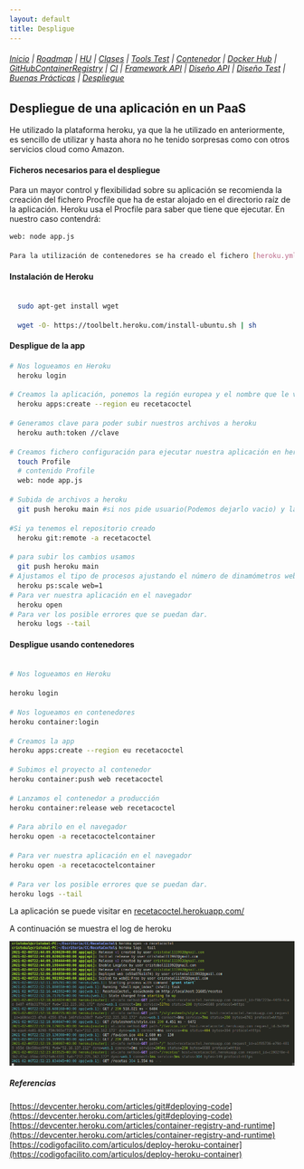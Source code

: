 ```yaml
---
layout: default
title: Despligue
---
```



###### [Inicio](./) | [Roadmap](./Roadmap.html)  | [HU](./hu.html) | [Clases](./clases_desarrolladas) | [Tools Test](./aserciones_sis_pruebas.html) | [Contenedor](./contenedor.html) | [Docker Hub](./docker_hub.html) | [GitHubContainerRegistry](./githubcontainerregistry.html) | [CI](./ci.html) | [Framework API](./frameworkAPI.html) | [Diseño API](./diseñoAPI.html) | [Diseño Test](./diseñoTest.html)  | [Buenas Prácticas](./bnpracticas.html) | [Despliegue](./heroku.html)


## Despliegue de una aplicación en un PaaS
He utilizado la plataforma heroku, ya que la he utilizado en anteriormente, es sencillo de utilizar y hasta ahora no he tenido sorpresas como con otros servicios cloud como Amazon.

#### Ficheros necesarios para el despliegue
Para un mayor control y flexibilidad sobre su aplicación se recomienda la creación del fichero Procfile que ha de estar alojado en el directorio raíz de la aplicación. Heroku usa el Procfile para saber que tiene que ejecutar. En nuestro caso contendrá:

```bash 
web: node app.js

Para la utilización de contenedores se ha creado el fichero [heroku.yml](https://github.com/cr13/RecetaCoctel/commit/47226c8f052b5581d68ac8e24b39d55309918253), este fichero se creo para intentar desplegar el contenedor a partir de docker-compose pero sin éxito. También se ha intentado utilizar para ejecutar el heroku.Dockerfile pero sin éxito.

```


#### Instalación de  Heroku

```bash

  sudo apt-get install wget
  
  wget -O- https://toolbelt.heroku.com/install-ubuntu.sh | sh

```

#### Despligue de la app

```bash
# Nos logueamos en Heroku
  heroku login

# Creamos la aplicación, ponemos la región europea y el nombre que le vamos a asignar a nuestra app.
  heroku apps:create --region eu recetacoctel

# Generamos clave para poder subir nuestros archivos a heroku
  heroku auth:token //clave

# Creamos fichero configuración para ejecutar nuestra aplicación en heroku
  touch Profile
  # contenido Profile
  web: node app.js

# Subida de archivos a heroku
  git push heroku main #si nos pide usuario(Podemos dejarlo vacio) y la clave que acabamos de generar

#Si ya tenemos el repositorio creado
  heroku git:remote -a recetacoctel

# para subir los cambios usamos  
  git push heroku main
# Ajustamos el tipo de procesos ajustando el número de dinamómetros web a 1
  heroku ps:scale web=1
# Para ver nuestra aplicación en el navegador
  heroku open
# Para ver los posible errores que se puedan dar.
  heroku logs --tail

```


#### Despligue usando contenedores


```bash

# Nos logueamos en Heroku

heroku login

# Nos logueamos en contenedores
heroku container:login

# Creamos la app
heroku apps:create --region eu recetacoctel

# Subimos el proyecto al contenedor
heroku container:push web recetacoctel

# Lanzamos el contenedor a producción
heroku container:release web recetacoctel

# Para abrilo en el navegador
heroku open -a recetacoctelcontainer

# Para ver nuestra aplicación en el navegador
heroku open -a recetacoctelcontainer

# Para ver los posible errores que se puedan dar.
heroku logs --tail

```

La aplicación se puede visitar en [recetacoctel.herokuapp.com/](https://recetacoctel.herokuapp.com/)


A continuación se muestra el log de heroku

![log heroku](./img/log_heroku.png)

##### Referencias

[https://devcenter.heroku.com/articles/git#deploying-code](https://devcenter.heroku.com/articles/git#deploying-code)
[https://devcenter.heroku.com/articles/container-registry-and-runtime](https://devcenter.heroku.com/articles/container-registry-and-runtime)
[https://codigofacilito.com/articulos/deploy-heroku-container](https://codigofacilito.com/articulos/deploy-heroku-container)